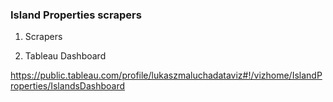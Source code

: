 ### Island Properties scrapers

1) Scrapers

2) Tableau Dashboard 

https://public.tableau.com/profile/lukaszmaluchadataviz#!/vizhome/IslandProperties/IslandsDashboard

